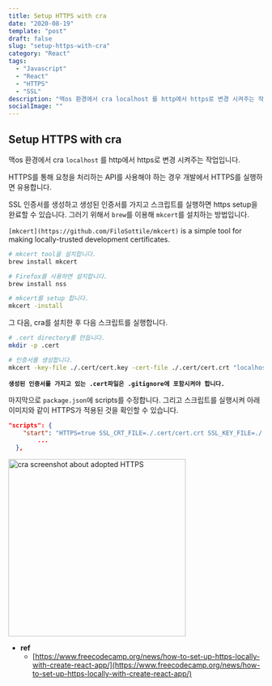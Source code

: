 ```yaml
---
title: Setup HTTPS with cra
date: "2020-08-19"
template: "post"
draft: false
slug: "setup-https-with-cra"
category: "React"
tags:
  - "Javascript"
  - "React"
  - "HTTPS"
  - "SSL"
description: "맥os 환경에서 cra localhost 를 http에서 https로 변경 시켜주는 작업입니다. HTTPS를 통해 요청을 처리하는 API를 사용해야 하는 경우 개발에서 HTTPS를 실행하면 유용합니다."
socialImage: ""
---
```


## Setup HTTPS with cra

맥os 환경에서 cra `localhost` 를 http에서 https로 변경 시켜주는 작업입니다.

HTTPS를 통해 요청을 처리하는 API를 사용해야 하는 경우 개발에서 HTTPS를 실행하면 유용합니다.

SSL 인증서를 생성하고 생성된 인증서를 가지고 스크립트를 실행하면 https setup을 완료할 수 있습니다. 그러기 위해서 `brew`를 이용해 `mkcert`를 설치하는 방법입니다.

`[mkcert](https://github.com/FiloSottile/mkcert)` is a simple tool for making locally-trusted development certificates.

```bash
# mkcert tool을 설치합니다.
brew install mkcert

# Firefox를 사용하면 설치합니다.
brew install nss

# mkcert를 setup 합니다.
mkcert -install
```

그 다음, cra를 설치한 후 다음 스크립트를 실행합니다.

```bash
# .cert directory를 만듭니다.
mkdir -p .cert

# 인증서를 생성합니다.
mkcert -key-file ./.cert/cert.key -cert-file ./.cert/cert.crt "localhost"
```

**`생성된 인증서를 가지고 있는 .cert파일은 .gitignore에 포함시켜야 합니다.`**

마지막으로 `package.json`에 scripts를 수정합니다. 그리고 스크립트를 실행시켜 아래 이미지와 같이 HTTPS가 적용된 것을 확인할 수 있습니다.

```json
"scripts": {
    "start": "HTTPS=true SSL_CRT_FILE=./.cert/cert.crt SSL_KEY_FILE=./.cert/cert.key react-scripts start",
		...
  },
```

 

<img width="350" style="margin:0 auto;" alt="cra screenshot about adopted HTTPS" src="https://user-images.githubusercontent.com/29101760/90650403-ceb1d280-e276-11ea-9d04-d2b4426a06cf.png">

- **ref**
  - [https://www.freecodecamp.org/news/how-to-set-up-https-locally-with-create-react-app/](https://www.freecodecamp.org/news/how-to-set-up-https-locally-with-create-react-app/)

